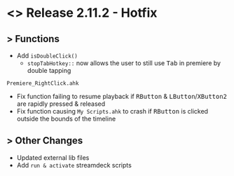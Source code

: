 # <> Release 2.11.2 - Hotfix

## > Functions
- Add `isDoubleClick()`
    - `stopTabHotkey::` now allows the user to still use <kbd>Tab</kbd> in premiere by double tapping

`Premiere_RightClick.ahk`
- Fix function failing to resume playback if <kbd>RButton</kbd> & <kbd>LButton</kbd>/<kbd>XButton2</kbd> are rapidly pressed & released
- Fix function causing `My Scripts.ahk` to crash if <kbd>RButton</kbd> is clicked outside the bounds of the timeline

## > Other Changes
- Updated external lib files
- Add `run & activate` streamdeck scripts
